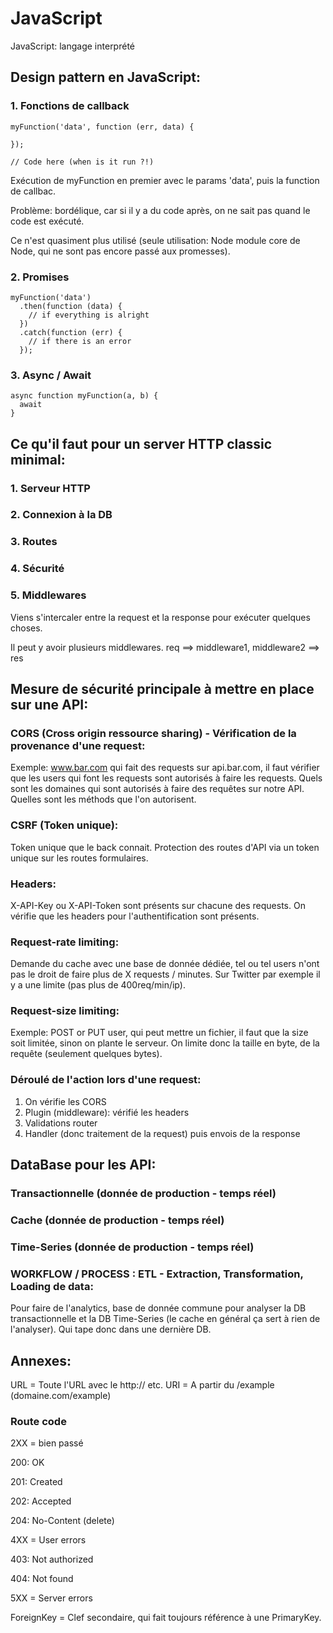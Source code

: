 # JavaScript
JavaScript: langage interprété

## Design pattern en JavaScript:

### 1. Fonctions de callback

```
myFunction('data', function (err, data) {

});

// Code here (when is it run ?!)
```

Exécution de myFunction en premier avec le params 'data', puis la function de callbac.

Problème: bordélique, car si il y a du code après, on ne sait pas quand le code est exécuté.

Ce n'est quasiment plus utilisé (seule utilisation: Node module core de Node, qui ne sont pas encore passé aux promesses).

### 2. Promises

```
myFunction('data')
  .then(function (data) {
    // if everything is alright
  })
  .catch(function (err) {
    // if there is an error
  });
```

### 3. Async / Await

```
async function myFunction(a, b) {
  await
}
```

## Ce qu'il faut pour un server HTTP classic minimal:

### 1. Serveur HTTP
### 2. Connexion à la DB
### 3. Routes
### 4. Sécurité
### 5. Middlewares

Viens s'intercaler entre la request et la response pour exécuter quelques choses.

Il peut y avoir plusieurs middlewares. req ==> middleware1, middleware2 ==> res

## Mesure de sécurité principale à mettre en place sur une API:

### CORS (Cross origin ressource sharing) - Vérification de la provenance d'une request:
Exemple: www.bar.com qui fait des requests sur api.bar.com, il faut vérifier que les users qui font les requests sont autorisés à faire les requests. Quels sont les domaines qui sont autorisés à faire des requêtes sur notre API. Quelles sont les méthods que l'on autorisent.

### CSRF (Token unique):
Token unique que le back connait. Protection des routes d'API via un token unique sur les routes formulaires.

### Headers:
X-API-Key ou X-API-Token sont présents sur chacune des requests. On vérifie que les headers pour l'authentification sont présents.

### Request-rate limiting:
Demande du cache avec une base de donnée dédiée, tel ou tel users n'ont pas le droit de faire plus de X requests / minutes. Sur Twitter par exemple il y a une limite (pas plus de 400req/min/ip).

### Request-size limiting:
Exemple: POST or PUT user, qui peut mettre un fichier, il faut que la size soit limitée, sinon on plante le serveur. On limite donc la taille en byte, de la requête (seulement quelques bytes).

### Déroulé de l'action lors d'une request:
1. On vérifie les CORS
2. Plugin (middleware): vérifié les headers
3. Validations router
4. Handler (donc traitement de la request) puis envois de la response

## DataBase pour les API:
### Transactionnelle (donnée de production - temps réel)
### Cache (donnée de production - temps réel)
### Time-Series (donnée de production - temps réel)
### WORKFLOW / PROCESS : ETL - Extraction, Transformation, Loading de data:
Pour faire de l'analytics, base de donnée commune pour analyser la DB transactionnelle et la DB Time-Series (le cache en général ça sert à rien de l'analyser). Qui tape donc dans une dernière DB.

## Annexes:

URL = Toute l'URL avec le http:// etc.
URI = A partir du /example (domaine.com/example)

### Route code
2XX = bien passé

200: OK

201: Created

202: Accepted

204: No-Content (delete)


4XX = User errors

403: Not authorized

404: Not found


5XX = Server errors


ForeignKey = Clef secondaire, qui fait toujours référence à une PrimaryKey.
